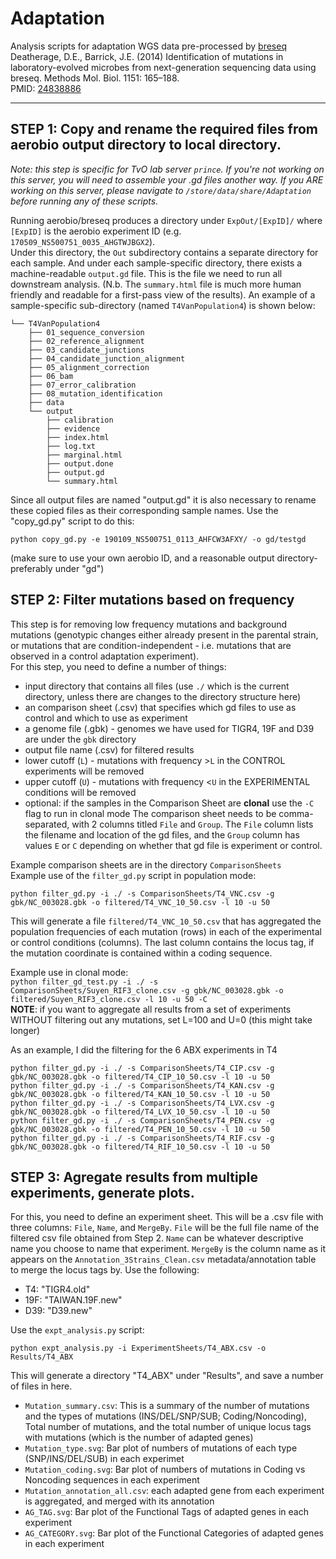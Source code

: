 # Adaptation
Analysis scripts for adaptation WGS data pre-processed by [breseq](http://barricklab.org/twiki/pub/Lab/ToolsBacterialGenomeResequencing/documentation/)    
Deatherage, D.E., Barrick, J.E. (2014) Identification of mutations in laboratory-evolved microbes from next-generation sequencing data using breseq. Methods Mol. Biol. 1151: 165–188.    
PMID: [24838886](https://www.ncbi.nlm.nih.gov/pubmed/24838886)     

-----

## STEP 1: Copy and rename the required files from aerobio output directory to local directory.     

*Note: this step is specific for TvO lab server ```prince```. If you're not working on this server, you will need to assemble your .gd files another way. If you ARE working on this server, please navigate to ```/store/data/share/Adaptation``` before running any of these scripts.*     

Running aerobio/breseq produces a directory under ```ExpOut/[ExpID]/``` where ```[ExpID]``` is the aerobio experiment ID (e.g. ```170509_NS500751_0035_AHGTWJBGX2```).     
Under this directory, the ```Out``` subdirectory contains a separate directory for each sample. And under each sample-specific directory, there exists a machine-readable ```output.gd``` file. This is the file we need to run all downstream analysis. (N.b. The ```summary.html``` file is much more human friendly and readable for a first-pass view of the results). An example of a sample-specific sub-directory (named ```T4VanPopulation4```) is shown below:    
```
└── T4VanPopulation4
    ├── 01_sequence_conversion
    ├── 02_reference_alignment
    ├── 03_candidate_junctions
    ├── 04_candidate_junction_alignment
    ├── 05_alignment_correction
    ├── 06_bam
    ├── 07_error_calibration
    ├── 08_mutation_identification
    ├── data
    └── output
        ├── calibration
        ├── evidence
        ├── index.html
        ├── log.txt
        ├── marginal.html
        ├── output.done
        ├── output.gd
        └── summary.html
```
Since all output files are named "output.gd" it is also necessary to rename these copied files as their corresponding sample names. 
Use the "copy_gd.py" script to do this:    

```python copy_gd.py -e 190109_NS500751_0113_AHFCW3AFXY/ -o gd/testgd```    

(make sure to use your own aerobio ID, and a reasonable output directory- preferably under "gd")     

## STEP 2: Filter mutations based on frequency

This step is for removing low frequency mutations and background mutations (genotypic changes either already present in the parental strain, or mutations that are condition-independent - i.e. mutations that are observed in a control adaptation experiment).     
For this step, you need to define a number of things:     
* input directory that contains all files (use ```./``` which is the current directory, unless there are changes to the directory structure here)
* an comparison sheet (.csv) that specifies which gd files to use as control and which to use as experiment    
* a genome file (.gbk) - genomes we have used for TIGR4, 19F and D39 are under the ```gbk``` directory    
* output file name (.csv) for filtered results    
* lower cutoff (```L```) - mutations with frequency >```L``` in the CONTROL experiments will be removed    
* upper cutoff (```U```) - mutations with frequency <```U``` in the EXPERIMENTAL conditions will be removed 
* optional: if the samples in the Comparison Sheet are **clonal** use the ```-C``` flag to run in clonal mode
The comparison sheet needs to be comma-separated, with 2 columns titled ```File``` and ```Group```. The ```File``` column lists the filename and location of the gd files, and the ```Group``` column has values ```E``` or ```C``` depending on whether that gd file is experiment or control.      
    
Example comparison sheets are in the directory ```ComparisonSheets```     
Example use of the ```filter_gd.py``` script in population mode:    

```python filter_gd.py -i ./ -s ComparisonSheets/T4_VNC.csv -g gbk/NC_003028.gbk -o filtered/T4_VNC_10_50.csv -l 10 -u 50```    

This will generate a file ```filtered/T4_VNC_10_50.csv``` that has aggregated the population frequencies of each mutation (rows) in each of the experimental or control conditions (columns). The last column contains the locus tag, if the mutation coordinate is contained within a coding sequence.    
    
Example use in clonal mode:    
```python filter_gd_test.py -i ./ -s ComparisonSheets/Suyen_RIF3_clone.csv -g gbk/NC_003028.gbk -o filtered/Suyen_RIF3_clone.csv -l 10 -u 50 -C```    
**NOTE**: if you want to aggregate all results from a set of experiments WITHOUT filtering out any mutations, set L=100 and U=0 (this might take longer)    

As an example, I did the filtering for the 6 ABX experiments in T4    

```
python filter_gd.py -i ./ -s ComparisonSheets/T4_CIP.csv -g gbk/NC_003028.gbk -o filtered/T4_CIP_10_50.csv -l 10 -u 50    
python filter_gd.py -i ./ -s ComparisonSheets/T4_KAN.csv -g gbk/NC_003028.gbk -o filtered/T4_KAN_10_50.csv -l 10 -u 50    
python filter_gd.py -i ./ -s ComparisonSheets/T4_LVX.csv -g gbk/NC_003028.gbk -o filtered/T4_LVX_10_50.csv -l 10 -u 50    
python filter_gd.py -i ./ -s ComparisonSheets/T4_PEN.csv -g gbk/NC_003028.gbk -o filtered/T4_PEN_10_50.csv -l 10 -u 50    
python filter_gd.py -i ./ -s ComparisonSheets/T4_RIF.csv -g gbk/NC_003028.gbk -o filtered/T4_RIF_10_50.csv -l 10 -u 50    
```

## STEP 3: Agregate results from multiple experiments, generate plots. 

For this, you need to define an experiment sheet. This will be a .csv file with three columns: ```File```, ```Name```, and ```MergeBy```. ```File``` will be the full file name of the filtered csv file obtained from Step 2. ```Name``` can be whatever descriptive name you choose to name that experiment. ```MergeBy``` is the column name as it appears on the ```Annotation_3Strains_Clean.csv``` metadata/annotation table to merge the locus tags by. Use the following:     
* T4: "TIGR4.old"    
* 19F: "TAIWAN.19F.new"    
* D39: "D39.new"    

Use the ```expt_analysis.py``` script:     

```python expt_analysis.py -i ExperimentSheets/T4_ABX.csv -o Results/T4_ABX```    

This will generate a directory "T4_ABX" under "Results", and save a number of files in here.     
* ```Mutation_summary.csv```: This is a summary of the number of mutations and the types of mutations (INS/DEL/SNP/SUB; Coding/Noncoding), Total number of mutations, and the total number of unique locus tags with mutations (which is the number of adapted genes)
* ```Mutation_type.svg```: Bar plot of numbers of mutations of each type (SNP/INS/DEL/SUB) in each experimet    
* ```Mutation_coding.svg```: Bar plot of numbers of mutations in Coding vs Noncoding sequences in each experiment    
* ```Mutation_annotation_all.csv```: each adapted gene from each experiment is aggregated, and merged with its annotation    
* ```AG_TAG.svg```: Bar plot of the Functional Tags of adapted genes in each experiment    
* ```AG_CATEGORY.svg```: Bar plot of the Functional Categories of adapted genes in each experiment    

